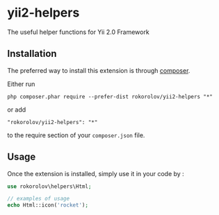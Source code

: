 yii2-helpers
=================
The useful helper functions for Yii 2.0 Framework

Installation
------------

The preferred way to install this extension is through [composer](http://getcomposer.org/download/).

Either run

```
php composer.phar require --prefer-dist rokorolov/yii2-helpers "*"
```

or add

```
"rokorolov/yii2-helpers": "*"
```

to the require section of your `composer.json` file.


Usage
-----

Once the extension is installed, simply use it in your code by  :

```php
use rokorolov\helpers\Html;

// examples of usage
echo Html::icon('rocket');
```
